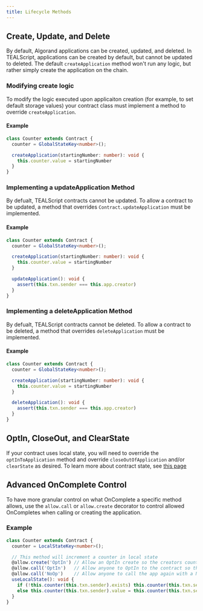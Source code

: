 ```yaml
---
title: Lifecycle Methods
---
```


## Create, Update, and Delete

By default, Algorand applications can be created, updated, and deleted. In TEALScript, applications can be created by default, but cannot be updated to deleted. The default `createApplication` method won't run any logic, but rather simply create the application on the chain. 

### Modifying create logic

To modify the logic executed upon applicaiton creation (for example, to set default storage values) your contract class must implement a method to override `createApplication`.

#### Example

```typescript
class Counter extends Contract {
  counter = GlobalStateKey<number>();

  createApplication(startingNumber: number): void {
    this.counter.value = startingNumber
  }
}
```

### Implementing a updateApplication Method

By defualt, TEALScript contracts cannot be updated. To allow a contract to be updated, a method that overrides `Contract.updateApplication` must be implemented.

#### Example

```typescript
class Counter extends Contract {
  counter = GlobalStateKey<number>();

  createApplication(startingNumber: number): void {
    this.counter.value = startingNumber
  }

  updateApplication(): void {
    assert(this.txn.sender === this.app.creator)
  }
}
```

### Implementing a deleteApplication Method

By defualt, TEALScript contracts cannot be deleted. To allow a contract to be deleted, a method that overrides `deleteApplication` must be implemented.

#### Example

```typescript
class Counter extends Contract {
  counter = GlobalStateKey<number>();

  createApplication(startingNumber: number): void {
    this.counter.value = startingNumber
  }

  deleteApplication(): void {
    assert(this.txn.sender === this.app.creator)
  }
}
```

## OptIn, CloseOut, and ClearState

If your contract uses local state, you will need to override the `optInToApplication` method and override `closeOutOfApplication` and/or `clearState` as desired. To learn more about contract state, see [this page](./storage.md)

## Advanced OnComplete Control

To have more granular control on what OnComplete a specific method allows, use the `allow.call` or `allow.create` decorator to control allowed OnCompletes when calling or creating the application. 

### Example

```typescript
class Counter extends Contract {
  counter = LocalStateKey<number>();

  // This method will increment a counter in local state
  @allow.create('OptIn') // Allow an OptIn create so the creators counter can be set when creating the app
  @allow.call('OptIn')   // Allow anyone to OptIn to the contract so they can use local state
  @allow.call('NoOp')    // Allow anyone to call the app again with a NoOp call (can only OptIn once)
  useLocalState(): void {
    if (!this.counter(this.txn.sender).exists) this.counter(this.txn.sender).value = 1
    else this.counter(this.txn.sender).value = this.counter(this.txn.sender).value + 1
  }
}
```